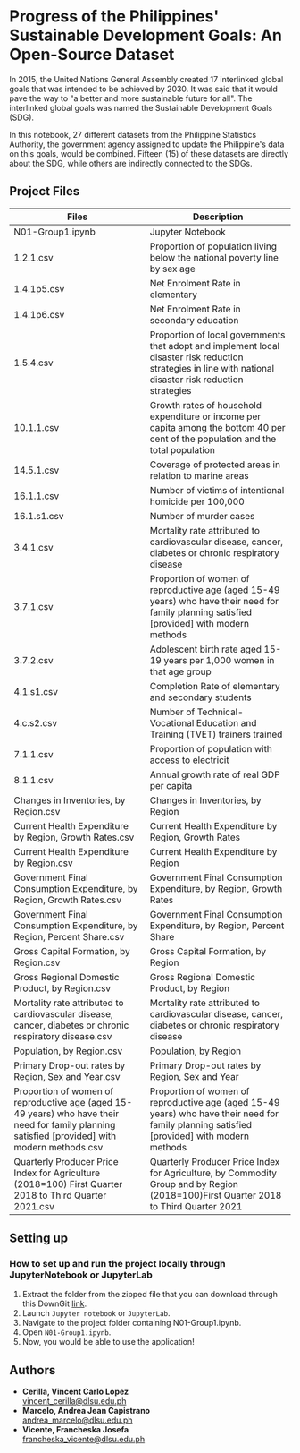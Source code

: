 # Progress of the Philippines' Sustainable Development Goals: An Open-Source Dataset
In 2015, the United Nations General Assembly created 17 interlinked global goals that
was intended to be achieved by 2030. It was said that it would pave the way to "a better and more sustainable future for all". The interlinked global goals was named the Sustainable Development Goals (SDG).

In this notebook, 27 different datasets from the Philippine Statistics Authority, the government agency assigned to update the Philippine's data on this goals, would be combined. Fifteen (15) of these datasets are directly about the SDG, while others are indirectly connected to the SDGs.
## Project Files
|     Files                                                             | Description                                                                                                                                                |
|-----------------------------------------------------------------------|------------------------------------------------------------------------------------------------------------------------------------------------------------|
| N01-Group1.ipynb                                                      | Jupyter Notebook                                                                                |
| 1.2.1.csv                                                             | Proportion of population living below the national poverty line by sex age                                                                                 |
| 1.4.1p5.csv                                                           | Net Enrolment Rate in elementary      														     |
| 1.4.1p6.csv                                                           | Net Enrolment Rate in secondary education                                         									     |
| 1.5.4.csv                		                                | Proportion of local governments that adopt and implement local disaster risk reduction strategies in line with national disaster risk reduction strategies |
| 10.1.1.csv              		                                | Growth rates of household expenditure or income per capita among the bottom 40 per cent of the population and the total population	      		     |
| 14.5.1.csv     			                                | Coverage of protected areas in relation to marine areas                    										     |		
| 16.1.1.csv                                                            | Number of victims of intentional homicide per 100,000      												     |
| 16.1.s1.csv                                                           | Number of murder cases      																     |
| 3.4.1.csv                                                             | Mortality rate attributed to cardiovascular disease, cancer, diabetes or chronic respiratory disease     					             |
| 3.7.1.csv                                                             | Proportion of women of reproductive age (aged 15-49 years) who have their need for family planning satisfied [provided] with modern methods                |
| 3.7.2.csv                                                             | Adolescent birth rate aged 15-19 years per 1,000 women in that age group 										     |
| 4.1.s1.csv                                                            | Completion Rate of elementary and secondary students        											             |
| 4.c.s2.csv                                                            | Number of Technical-Vocational Education and Training (TVET) trainers trained                        							     |
| 7.1.1.csv                                                             | Proportion of population with access to electricit         												     |
| 8.1.1.csv                                                             | Annual growth rate of real GDP per capita	      													     |
| Changes in Inventories, by Region.csv                                 | Changes in Inventories, by Region                                         										     |
| Current Health Expenditure by Region, Growth Rates.csv                | Current Health Expenditure by Region, Growth Rates 												             |
| Current Health Expenditure by Region.csv              		| Current Health Expenditure by Region        														     |
| Government Final Consumption Expenditure, by Region, Growth Rates.csv | Government Final Consumption Expenditure, by Region, Growth Rates                       							 	     |
| Government Final Consumption Expenditure, by Region, Percent Share.csv| Government Final Consumption Expenditure, by Region, Percent Share         										     |
| Gross Capital Formation, by Region.csv                                | Gross Capital Formation, by Region      														     |
| Gross Regional Domestic Product, by Region.csv                        | Gross Regional Domestic Product, by Region                                        									     |
| Mortality rate attributed to cardiovascular disease, cancer, diabetes or chronic respiratory disease.csv|  Mortality rate attributed to cardiovascular disease, cancer, diabetes or chronic respiratory disease                    |
| Population, by Region.csv                                             | Population, by Region        																     |
| Primary Drop-out rates by Region, Sex and Year.csv                    | Primary Drop-out rates by Region, Sex and Year                        										     |
| Proportion of women of reproductive age (aged 15-49 years) who have their need for family planning satisfied [provided] with modern methods.csv  | Proportion of women of reproductive age (aged 15-49 years) who have their need for family planning satisfied [provided] with modern methods                     		     |
| Quarterly Producer Price Index for Agriculture (2018=100) First Quarter 2018 to Third Quarter 2021.csv          | Quarterly Producer Price Index for Agriculture, by Commodity Group and by Region (2018=100)First Quarter 2018 to Third Quarter 2021							     |

## Setting up
### How to set up and run the project locally through JupyterNotebook or JupyterLab
1. Extract the folder from the zipped file that you can download through this DownGit [link](https://github.com/francheska-vicente/datapre-project.git).
2. Launch `Jupyter notebook` or `JupyterLab`.
3. Navigate to the project folder containing N01-Group1.ipynb.
4. Open `N01-Group1.ipynb`.
5. Now, you would be able to use the application!

## Authors
- **Cerilla, Vincent Carlo Lopez** <br/>
vincent_cerilla@dlsu.edu.ph
- **Marcelo, Andrea Jean Capistrano**  <br/>
andrea_marcelo@dlsu.edu.ph
- **Vicente, Francheska Josefa**  <br/>
francheska_vicente@dlsu.edu.ph
